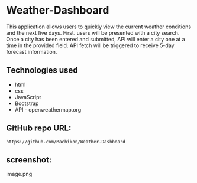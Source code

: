 # Weather-Dashboard
This application allows users to quickly view the current weather conditions and the next five days. First. users will be presented with a city search. Once a city has been entered and submitted, API will enter a city one at a time in the provided field. API fetch will be triggered to receive 5-day forecast information.  

## Technologies used
- html
- css
- JavaScript
- Bootstrap
- API - openweathermap.org


## GitHub repo URL:
    https://github.com/Machikon/Weather-Dashboard

## screenshot: 
image.png


